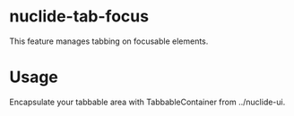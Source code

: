# nuclide-tab-focus

This feature manages tabbing on focusable elements.

# Usage

Encapsulate your tabbable area with TabbableContainer from ../nuclide-ui.
